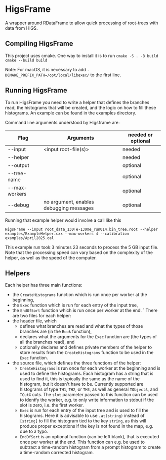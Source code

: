 # HigsFrame

A wrapper around RDataFrame to allow quick processing of root-trees with data from HIGS.

## Compiling HigsFrame

This project uses cmake.
One way to install it is to run
`
cmake -S . -B build
cmake --build build
`

Note: For macOS, it is necessary to add `-DCMAKE_PREFIX_PATH=/opt/local/libexec/` to the first line.

## Running HigsFrame

To run HigsFrame you need to write a helper that defines the branches read, the histograms that will be created, and the logic on how to fill these histograms.
An example can be found in the examples directory.

Command line arguments understood by Higsframe are:

| Flag         | Arguments                               | needed or optional |
| ------------ | --------------------------------------- | ------------------ |
|--input       | <input root-file(s)>                    | needed             |
|--helper      | <datahelper source file>                | needed             |
|--output      | <output root-file>                      | optional           |
|--tree-name   | <name of root tree>                     | optional           |
|--max-workers | <maximum number of threads>             | optional           |
|--debug       | no argument, enables debugging messages | optional           |

Running that example helper would involve a call like this
```
HigsFrame --input root_data_130Te-130Xe_run014.bin_tree.root --helper examples/ExampleHelper.cxx --max-workers 4 --calibration examples/April2025.cal
```

This example run took 3 minutes 23 seconds to process the 5 GB input file.
Note that the processing speed can vary based on the complexity of the helper, as well as the speed of the computer.

## Helpers

Each helper has three main functions:
- the `CreateHistograms` function which is run once per worker at the beginning,
- the `Exec` function which is run for each entry of the input tree,
- the `EndOfSort` function which is run once per worker at the end.
`
There are two files for each helper:
- the header file, which
  - defines what branches are read and what the types of those branches are (in the `Book` function),
  - declares what the arguments for the `Exec` function are (the types of all the branches read), and
  - optionally declares and defines private members of the helper to store results from the `CreateHistograms` function to be used in the `Exec` function.
- the source file, which defines the three functions of the helper:
  - `CreateHistograms` is run once for each worker at the beginning and is used to define the histograms.
    Each histogram has a string that is used to find it, this is typically the same as the name of the histogram, but it doesn't have to be.
    Currently supported are histograms of type `TH1`, `TH2`, or `TH3`, as well as general `TObject`s, and `TCutG` cuts.
    The `slot` parameter passed to this function can be used to identfy the worker, e.g. to only write information to stdout if the slot is zero, i.e. the first worker.
  - `Exec` is run for each entry of the input tree and is used to fill the histograms.
    Here it is advisable to use `.at(string)` instead of `[string]` to fill the histogram tied to the key `string`, as this will produce proper exceptions if the key is not found in the map, e.g. due to a typo.
  - `EndOfSort` is an optional function (can be left blank), that is executed once per worker at the end.
    This function can e.g. be used to subtract a time-random histogram from a prompt histogram to create a time-random corrected histogram.

